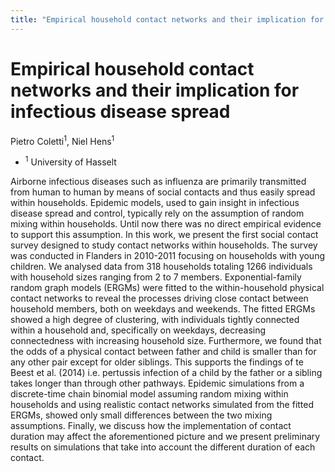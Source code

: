 ```yaml
---
title: "Empirical household contact networks and their implication for infectious disease spread"
---
```


# Empirical household contact networks and their implication for infectious disease spread

Pietro Coletti<sup>1</sup>, Niel Hens<sup>1</sup>

- <sup>1</sup> University of Hasselt

Airborne infectious diseases such as influenza are primarily transmitted from human to human by means of social contacts and thus easily spread within households. Epidemic models, used to gain insight in infectious disease spread and control, typically rely on the assumption of random mixing within households. Until now there was no direct empirical evidence to support this assumption. In this work, we present the first social contact survey designed to study contact networks within households. The survey was conducted in Flanders in 2010-2011 focusing on households with young children. We analysed data from 318 households totaling 1266 individuals with household sizes ranging from 2 to 7 members.
Exponential-family random graph models (ERGMs) were fitted to the within-household physical contact networks to reveal the processes driving close contact between household members, both on weekdays and weekends. The fitted ERGMs showed a high degree of clustering, with individuals tightly connected within a household and, specifically on weekdays, decreasing connectedness with increasing household size. Furthermore, we found that the odds of a physical contact between father and child is smaller than for any other pair except for older siblings. This supports the findings of te Beest et al. (2014) i.e. pertussis infection of a child by the father or a sibling takes longer than through other pathways.
Epidemic simulations from a discrete-time chain binomial model assuming random mixing within households and using realistic contact networks simulated from the fitted ERGMs, showed only small differences between the two mixing assumptions. Finally, we discuss how the implementation of contact duration may affect the aforementioned picture and we present preliminary results on simulations that take into account the different duration of each contact.

